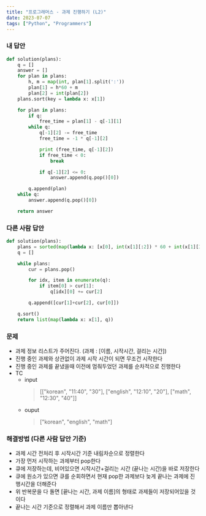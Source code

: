 ```yaml
---
title: "프로그래머스 - 과제 진행하기 (L2)"
date: 2023-07-07
tags: ["Python", "Programmers"]
---
```


### 내 답안

```python
def solution(plans):
    q = []
    answer = []
    for plan in plans:
        h, m = map(int, plan[1].split(':'))
        plan[1] = h*60 + m
        plan[2] = int(plan[2])
    plans.sort(key = lambda x: x[1])

    for plan in plans:
        if q:
            free_time = plan[1] - q[-1][1]
        while q:
            q[-1][2] -= free_time
            free_time = -1 * q[-1][2]

            print (free_time, q[-1][2])
            if free_time < 0:
                break

            if q[-1][2] <= 0:
                answer.append(q.pop()[0])

        q.append(plan)
    while q:
        answer.append(q.pop()[0])

    return answer
```

### 다른 사람 답안

```python
def solution(plans):
    plans = sorted(map(lambda x: [x[0], int(x[1][:2]) * 60 + int(x[1][3:]), int(x[2])], plans), key=lambda x: -x[1])
    q = []

    while plans:
        cur = plans.pop()

        for idx, item in enumerate(q):
            if item[0] > cur[1]:
                q[idx][0] += cur[2]

        q.append([cur[1]+cur[2], cur[0]])

    q.sort()
    return list(map(lambda x: x[1], q))
```

### 문제

- 과제 정보 리스트가 주어진다. (과제 : [이름, 시작시간, 걸리는 시간])
- 진행 중인 과제와 상관없이 과제 시작 시간이 되면 무조건 시작한다
- 진행 중인 과제를 끝냈을때 이전에 멈춰두었던 과제를 순차적으로 진행한다
- TC
  - input
    > [["korean", "11:40", "30"], ["english", "12:10", "20"], ["math", "12:30", "40"]]
  - ouput
    > ["korean", "english", "math"]

### 해결방법 (다른 사람 답안 기준)

- 과제 시간 전처리 후 시작시간 기준 내림차순으로 정렬한다
- 가장 먼저 시작하는 과제부터 pop한다
- 큐에 저장하는데, 비어있으면 시작시간+걸리는 시간 (끝나는 시간)을 바로 저장한다
- 큐에 원소가 있으면 큐를 순회하면서 현재 pop한 과제보다 늦게 끝나는 과제에 진행시간을 더해준다
- 위 반복문을 다 돌면 [끝나는 시간, 과제 이름]의 형태로 과제들이 저장되어있을 것이다
- 끝나는 시간 기준으로 정렬해서 과제 이름만 뽑아낸다
